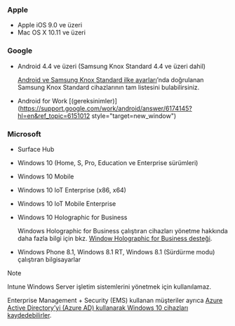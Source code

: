 

### <a name="apple"></a>Apple
- Apple iOS 9.0 ve üzeri
- Mac OS X 10.11 ve üzeri

### <a name="google"></a>Google
- Android 4.4 ve üzeri (Samsung Knox Standard 4.4 ve üzeri dahil)

  [Android ve Samsung Knox Standard ilke ayarları](/intune/supported-devices-browsers#supported-samsung-knox-standard-devices)’nda doğrulanan Samsung Knox Standard cihazlarının tam listesini bulabilirsiniz.


- Android for Work [(gereksinimler)](https://support.google.com/work/android/answer/6174145?hl=en&ref_topic=6151012 style="target=new_window")

### <a name="microsoft"></a>Microsoft

- Surface Hub
- Windows 10 (Home, S, Pro, Education ve Enterprise sürümleri)
- Windows 10 Mobile
- Windows 10 IoT Enterprise (x86, x64)
- Windows 10 IoT Mobile Enterprise
- Windows 10 Holographic for Business

  Windows Holographic for Business çalıştıran cihazları yönetme hakkında daha fazla bilgi için bkz. [Window Holographic for Business desteği](../windows-holographic-for-business.md).

- Windows Phone 8.1, Windows 8.1 RT, Windows 8.1 (Sürdürme modu) çalıştıran bilgisayarlar

> [!NOTE]
> Intune Windows Server işletim sistemlerini yönetmek için kullanılamaz.

Enterprise Management + Security (EMS) kullanan müşteriler ayrıca [Azure Active Directory’yi (Azure AD) kullanarak Windows 10 cihazları kaydedebilirler](/intune-classic/deploy-use/set-up-windows-device-management-with-microsoft-intune#azure-active-directory-enrollment).


